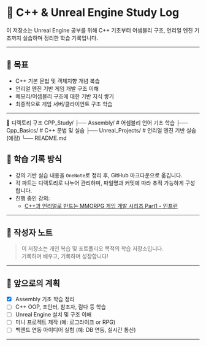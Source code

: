 # 📘 C++ & Unreal Engine Study Log

이 저장소는 Unreal Engine 공부를 위해 
C++ 기초부터 어셈블리 구조, 언리얼 엔진 기초까지 실습하며 정리한 학습 기록입니다.

---

## 🎯 목표
- C++ 기본 문법 및 객체지향 개념 복습
- 언리얼 엔진 기반 게임 개발 구조 이해
- 메모리/어셈블리 구조에 대한 기반 지식 쌓기
- 최종적으로 게임 서버/클라이언트 구조 학습

---
📁 디렉토리 구조
CPP_Study/
├── Assembly/ # 어셈블리 언어 기초 학습
├── Cpp_Basics/ # C++ 문법 및 실습
├── Unreal_Projects/ # 언리얼 엔진 기반 실습 (예정)
└── README.md


## 📝 학습 기록 방식

- 강의 기반 실습 내용을 `OneNote`로 정리 후, GitHub 마크다운으로 옮깁니다.
- 각 파트는 디렉토리로 나누어 관리하며, 파일명과 커밋에 따라 추적 가능하게 구성합니다.
- 진행 중인 강의:
  - [C++과 언리얼로 만드는 MMORPG 게임 개발 시리즈 Part1 - 인프런](https://www.inflearn.com/course/언리얼-mmorpg-개발-1)

---

## 🧠 작성자 노트
> 이 저장소는 개인 복습 및 포트폴리오 목적의 학습 저장소입니다.  
> 기록하며 배우고, 기록하며 성장합니다!

---

## 📌 앞으로의 계획

- [x] Assembly 기초 학습 정리
- [ ] C++ OOP, 포인터, 참조자, 람다 등 학습
- [ ] Unreal Engine 설치 및 구조 이해
- [ ] 미니 프로젝트 제작 (예: 로그라이크 or RPG)
- [ ] 백엔드 연동 아이디어 실험 (예: DB 연동, 실시간 통신)

---
